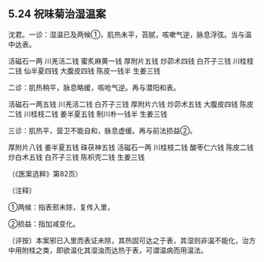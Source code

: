 ## 5.24 祝味菊治湿温案

沈君。一诊：湿温已及两候①，肌热未平，苔腻，咳嗽气逆，脉息浮弦。当与温中达表。

活磁石一两 川羌活二钱 蜜炙麻黄一钱 厚附片五钱 炒茆术四钱 白芥子三钱 川桂枝二钱 仙半夏四钱 大腹皮四钱 陈皮一钱半 生姜三钱

二诊：肌热稍平，脉息略缓，咳呛气逆。再与潜阳和表。

活磁石一两五钱 川羌活二钱 白芥子三钱 厚附片六钱 炒茆术五钱 大腹皮四钱 陈皮二钱 川桂枝二钱 姜半夏五钱 制川朴一钱半 生姜三钱

三诊：肌热平，营卫不能自和，脉息虚缓。再与前法损益②。

厚附片八钱 姜半夏五钱 硃茯神五钱 活磁石一两 川桂枝二钱 酸枣仁六钱 陈皮二钱 炒白术五钱 白芥子三钱 陈枳壳二钱 生姜三钱

（《医案选粹》第82页）

〔注释〕

①两候：指表邪未除，复传入里，

②损益：指加减变化。

〔评按〕本案邪已入里而表证未除，其热固可达之于表，其湿则非温不能化，治方中用附桂之类，即欲温化其湿浊而达热于表，可谓温病而用温法。
